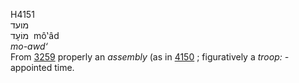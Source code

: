 <body>
  <p>H4151<br>  מועד  <br> מוֹעָד  ‎  mô‛âd  <br><i>mo-awd‘ </i><br>From <a href="h3259.htm">3259</a>  properly an <i>assembly</i> (as in <a href="h4150.htm">4150</a> ; figuratively a <i>troop: - </i>appointed time.<br></p>
 </body>